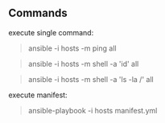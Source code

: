 ## Commands
execute single command:
> ansible -i hosts -m ping all

> ansible -i hosts -m shell -a 'id' all

> ansible -i hosts -m shell -a 'ls -la /' all

execute manifest:
> ansible-playbook -i hosts manifest.yml

